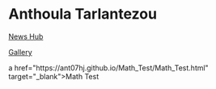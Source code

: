 <h1>Anthoula Tarlantezou</h1>

<p><a href="https://ant07hj.github.io/Online_News_Article_Assignment/Main_Page.html" target="_blank">News Hub</a></p>

<p><a href="https://ant07hj.github.io/Large_Cats_Gallery/Large_Cats_Gallery.html" target="_blank">Gallery</a></p>

<p>a href="https://ant07hj.github.io/Math_Test/Math_Test.html" target="_blank">Math Test</a></p>
